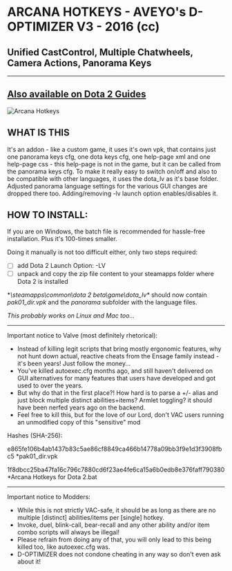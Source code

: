 # ARCANA HOTKEYS - AVEYO's D-OPTIMIZER V3 - 2016 (cc)
## Unified CastControl, Multiple Chatwheels, Camera Actions, Panorama Keys
---------------------------------------------------------------------------------------------------------
## [Also available on Dota 2 Guides](http://steamcommunity.com/sharedfiles/filedetails/?id=408986743)

![Arcana Hotkeys](https://cloud.githubusercontent.com/assets/12874843/18864884/263e23c4-84a1-11e6-8d3b-1a6aaef2a08e.jpg)

## WHAT IS THIS
It's an addon - like a custom game, it uses it's own vpk, that contains just one panorama keys cfg, one dota keys cfg, one help-page xml and one help-page css - this help-page is not in the game, but it can be called from the panorama keys cfg.
To make it really easy to switch on/off and also to be compatible with other languages, it uses the dota_lv as it's base folder. Adjusted panorama language settings for the various GUI changes are dropped there too. Adding/removing -lv launch option enables/disables it. 

## HOW TO INSTALL:
If you are on Windows, the batch file is recommended for hassle-free installation. Plus it's 100-times smaller.

Doing it manually is not too difficult either, only two steps required:
- [ ] add Dota 2 Launch Option: -LV
- [ ] unpack and copy the zip file content to your steamapps folder where Dota 2 is installed

**\steamapps\common\dota 2 beta\game\dota_lv\** should now contain _pak01_dir.vpk_ and the _panorama_ subfolder with the language files. 

_This probably works on Linux and Mac too..._

---------------------------------------------------------------------------------------------------------

Important notice to Valve (most definitely rhetorical):
  - Instead of killing legit scripts that bring mostly ergonomic features, why not hunt down actual, reactive cheats from the Ensage family instead - it's been years! Just follow the money...
  - You've killed autoexec.cfg months ago, and still haven't delivered on GUI alternatives for many features that users have developed and got used to over the years.
  - But why do that in the first place?! How hard is to parse a +/- alias and just block multiple distinct abilities+items? Armlet toggling? it should have been nerfed years ago on the backend.
  - Feel free to kill this, but for the love of our Lord, don't VAC users running an unmodified copy of this "sensitive" mod

Hashes (SHA-256):

e865fe106b4ab1437b83c5ae86cf8849ca466b14778a09bb3f9e1d3f3908fbc5 *pak01_dir.vpk

1f8dbcc25ba47fa16c796c7880cd6f23ae4fe6ca15a6b0edb8e376faff790380 *Arcana Hotkeys for Dota 2.bat

---------------------------------------------------------------------------------------------------------

Important notice to Modders:
  - While this is not strictly VAC-safe, it should be as long as 
  there are no multiple [distinct] abilities/items per [single] hotkey.
  - Invoke, duel, blink-call, bear-recall and any other ability and/or item combo scripts will always be illegal!
  - Please refrain from doing any of that, you will only lead to this being killed too, like autoexec.cfg was.
  - D-OPTIMIZER does not condone cheating in any way so don't even ask about it!

